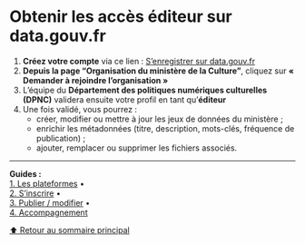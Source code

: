 # Obtenir les accès éditeur sur data.gouv.fr  

1. **Créez votre compte** via ce lien : [S’enregistrer sur data.gouv.fr](https://www.data.gouv.fr/fr/register)  
2. **Depuis la page “Organisation du ministère de la Culture”**, cliquez sur **« Demander à rejoindre l’organisation »**  
3. L’équipe du **Département des politiques numériques culturelles (DPNC)** validera ensuite votre profil en tant qu’**éditeur**  
4. Une fois validé, vous pourrez :  
   - créer, modifier ou mettre à jour les jeux de données du ministère ;  
   - enrichir les métadonnées (titre, description, mots-clés, fréquence de publication) ;  
   - ajouter, remplacer ou supprimer les fichiers associés.  
---

**Guides :**  
[1. Les plateformes](../Guides/plateformes.md) •  
[2. S’inscrire](../Guides/inscription.md) •  
[3. Publier / modifier](../Guides/publier_modifier.md) •  
[4. Accompagnement](../Guides/accompagnement_contacts.md)  

[⬆️ Retour au sommaire principal](../README.md)
